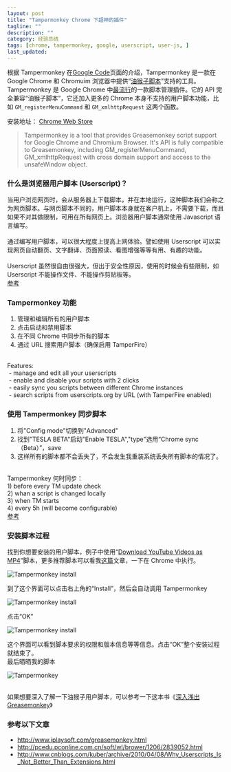 ```yaml
---
layout: post
title: "Tampermonkey Chrome 下超神的插件"
tagline: ""
description: ""
category: 经验总结
tags: [chrome, tampermonkey, google, userscript, user-js, ]
last_updated:
---
```



根据 Tampermonkey 在<a href="https://code.google.com/p/tampermonkey/" target="_blank">Google Code</a>页面的介绍，Tampermonkey 是一款在 Google Chrome 和 Chromuim 浏览器中提供“<a href="http://zh.wikipedia.org/wiki/Greasemonkey" target="_blank">油猴子脚本</a>”支持的工具。Tampermonkey 是 Google Chrome 中<a href="http://tampermonkey.googlecode.com/svn/trunk/README" target="_blank">最流行</a>的一款脚本管理插件。它的 API 完全兼容“油猴子脚本”，它还加入更多的 Chrome 本身不支持的用户脚本功能，比如 `GM_registerMenuCommand` 和 `GM_xmlhttpRequest` 这两个函数。

安装地址： [Chrome Web Store](https://chrome.google.com/webstore/detail/tampermonkey/dhdgffkkebhmkfjojejmpbldmpobfkfo)

<blockquote class="tr_bq">
Tampermonkey is a tool that provides Greasemonkey script support for Google Chrome and Chromium Browser. It's API is fully compatible to Greasemonkey, including GM_registerMenuCommand, GM_xmlhttpRequest with cross domain support and access to the unsafeWindow object.</blockquote>

### 什么是浏览器用户脚本 (Userscript)？
当用户浏览网页时，会从服务器上下载脚本，并在本地运行，这种脚本我们会称之为网页脚本。与网页脚本不同的，用户脚本本身就在客户机上，不需要下载，而且如果不对其做限制，可用在所有网页上。浏览器用户脚本通常使用 Javascript 语言编写。<br />
<br />
通过编写用户脚本，可以很大程度上提高上网体验。譬如使用 Userscript 可以实现网页自动翻页、文字翻译、页面预读、看图增强等等有用、有趣的功能。<br />
<br />
Userscript 虽然很自由很强大，但出于安全性原因，使用的时候会有些限制，如 Userscript 不能操作文件、不能操作剪贴板等。<br />
<a href="http://www.guokr.com/blog/57177/" target="_blank">参考</a><br />

### Tampermonkey 功能

<ol>
<li>管理和编辑所有的用户脚本</li>
<li>点击启动和禁用脚本</li>
<li>在不同 Chrome 中同步所有的脚本</li>
<li>通过 URL 搜索用户脚本（确保启用 TamperFire）</li>
</ol>
<br />
Features:<br />
&nbsp;- manage and edit all your userscripts<br />
&nbsp;- enable and disable your scripts with 2 clicks<br />
&nbsp;- easily sync you scripts between different Chrome instances<br />
&nbsp;- search scripts from userscripts.org by URL (with TamperFire enabled)<br />

### 使用 Tampermonkey 同步脚本
<ol>
<li>将"Config mode"切换到"Advanced"</li>
<li>找到"TESLA BETA"启动"Enable TESLA","type"选用“Chrome sync（Beta）”，save</li>
<li>这样所有的脚本都不会丢失了，不会发生我重装系统丢失所有脚本的情况了。</li>
</ol>
<br />
Tampermonkey 何时同步：<br />
1) before every TM update check<br />
2) whan a script is changed locally<br />
3) when TM starts<br />
4) every 5h (will become configurable)<br />
<a href="https://code.google.com/p/tampermonkey/issues/detail?id=99" target="_blank">参考</a><br />

### 安装脚本过程
找到你想要安装的用户脚本，例子中使用“<a href="http://userscripts.org/scripts/show/25105" target="_blank">Download YouTube Videos as MP4</a>”脚本，更多推荐脚本可以看我<a href="http://www.einverne.tk/2012/10/userscripts.html" target="_blank">这篇</a>文章，一下在 Chrome 中执行。<br />

![Tampermonkey install](https://3.bp.blogspot.com/-8SwMIO_z4Ds/UQfRnVIsstI/AAAAAAAASt4/FIXNPg1Kd3U/s1600/userscript_install_1.png)

到了这个界面可以点击右上角的“Install”，然后会自动调用 Tampermonkey<br />

![Tampermonkey install](https://4.bp.blogspot.com/-fAmXiRcdxYE/UQfSKcHtA7I/AAAAAAAASuI/jeFqZpuUbWs/s1600/userscript_install_2.png)

点击“OK”<br />

![Tampermonkey install](https://4.bp.blogspot.com/-sy1DLBsReSk/UQfSTofOVLI/AAAAAAAASuQ/-oc-3plUcBk/s1600/userscript_install_3.png)

这个界面可以看到脚本要求的权限和版本信息等等信息。点击“OK”整个安装过程就结束了。<br />
最后晒晒我的脚本<br />

![Tampermonkey](https://3.bp.blogspot.com/-1k-I1K4eX4M/UQfSlvmuNaI/AAAAAAAASuY/Oiyj85gGqeo/s1600/userscript_all.png)

<br />
如果想要深入了解一下油猴子用户脚本，可以参考一下这本书《<a href="https://www.dropbox.com/s/5i37l7u2gzwau11/%E6%B7%B1%E5%85%A5%E6%B5%85%E5%87%BA%20Greasemonkey%E4%BC%98%E5%8C%96.pdf" target="_blank">深入浅出 Greasemonkey</a>》<br />

### 参考以下文章

- <http://www.iplaysoft.com/greasemonkey.html>
- <http://pcedu.pconline.com.cn/soft/wl/brower/1206/2839052.html>
- <http://www.cnblogs.com/kuber/archive/2010/04/08/Why_Userscripts_Is_Not_Better_Than_Extensions.html>
